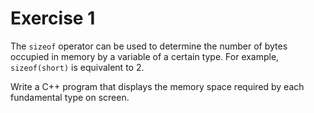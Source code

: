 # Exercise 1

The `sizeof` operator can be used to determine the number of bytes occupied
in memory by a variable of a certain type. For example, `sizeof(short)` is
equivalent to 2.

Write a C++ program that displays the memory space required by each
fundamental type on screen.
